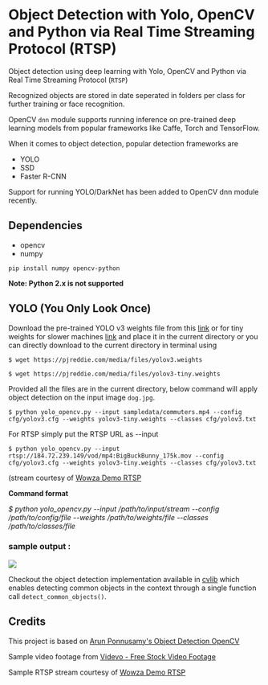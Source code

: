 # Object Detection with Yolo, OpenCV and Python via Real Time Streaming Protocol (RTSP)

Object detection using deep learning with Yolo, OpenCV and Python via Real Time Streaming Protocol (`RTSP`)

Recognized objects are stored in date seperated in folders per class for further training or face recognition.

OpenCV `dnn` module supports running inference on pre-trained deep learning models from popular frameworks like Caffe, Torch and TensorFlow. 

When it comes to object detection, popular detection frameworks are
 * YOLO
 * SSD
 * Faster R-CNN
 
 Support for running YOLO/DarkNet has been added to OpenCV dnn module recently. 
 
 ## Dependencies
  * opencv
  * numpy
  
`pip install numpy opencv-python`

**Note: Python 2.x is not supported**

 ## YOLO (You Only Look Once)
 
 Download the pre-trained YOLO v3 weights file from this [link](https://pjreddie.com/media/files/yolov3.weights) or for tiny weights for slower machines [link](https://pjreddie.com/media/files/yolov3-tiny.weights) and place it in the current directory or you can directly download to the current directory in terminal using
 
 `$ wget https://pjreddie.com/media/files/yolov3.weights`
 
 `$ wget https://pjreddie.com/media/files/yolov3-tiny.weights`
 
 Provided all the files are in the current directory, below command will apply object detection on the input image `dog.jpg`.
 
 `$ python yolo_opencv.py --input sampledata/commuters.mp4 --config cfg/yolov3.cfg --weights yolov3-tiny.weights --classes cfg/yolov3.txt`
 
 For RTSP simply put the RTSP URL as --input
 
  `$ python yolo_opencv.py --input rtsp://184.72.239.149/vod/mp4:BigBuckBunny_175k.mov --config cfg/yolov3.cfg --weights yolov3-tiny.weights --classes cfg/yolov3.txt`

  (stream courtesy of [Wowza Demo RTSP](https://www.wowza.com/demo/rtsp) 

 **Command format** 
 
 _$ python yolo_opencv.py --input /path/to/input/stream --config /path/to/config/file --weights /path/to/weights/file --classes /path/to/classes/file_
 
 ### sample output :
 ![](object-detection.png)
 
Checkout the object detection implementation available in [cvlib](http:cvlib.net) which enables detecting common objects in the context through a single function call `detect_common_objects()`.
 
 ## Credits
 This project is based on [Arun Ponnusamy's Object Detection OpenCV](https://github.com/arunponnusamy/object-detection-opencv)
 
 Sample video footage from [Videvo - Free Stock Video Footage](https://www.videvo.net/video/people-crossing-road-in-hong-kong-cbd/8162/)

 Sample RTSP stream courtesy of [Wowza Demo RTSP](https://www.wowza.com/demo/rtsp) 